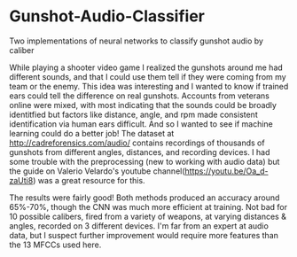 # Gunshot-Audio-Classifier
Two implementations of neural networks to classify gunshot audio by caliber

While playing a shooter video game I realized the gunshots around me had different sounds, and that I could use them tell if they were coming from my team or the enemy. This idea was interesting and I wanted to know if trained ears could tell the difference on real gunshots. Accounts from veterans online were mixed, with most indicating that the sounds could be broadly identitfied but factors like distance, angle, and rpm made consistent identification via human ears difficult. And so I wanted to see if machine learning could do a better job! The dataset at http://cadreforensics.com/audio/ contains recordings of thousands of gunshots from different angles, distances, and recording devices. I had some trouble with the preprocessing (new to working with audio data) but the guide on Valerio Velardo's youtube channel(https://youtu.be/Oa_d-zaUti8) was a great resource for this.

The results were fairly good! Both methods produced an accuracy around 65%-70%, though the CNN was much more efficient at training. Not bad for 10 possible calibers, fired from a variety of weapons, at varying distances & angles, recorded on 3 different devices. I'm far from an expert at audio data, but I suspect further improvement would require more features than the 13 MFCCs used here.
